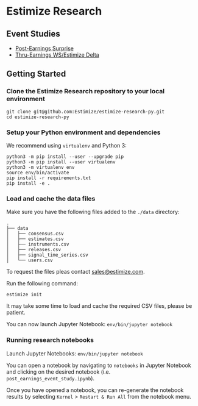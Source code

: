 Estimize Research
=================

Event Studies
-------------

* [Post-Earnings Surprise](/notebooks/post_earnings_event_study.ipynb)
* [Thru-Earnings WS/Estimize Delta](/notebooks/thru_earnings_ws_estimize_delta_event_study.ipynb)

Getting Started
---------------

### Clone the Estimize Research repository to your local environment

    git clone git@github.com:Estimize/estimize-research-py.git
    cd estimize-research-py


### Setup your Python environment and dependencies

We recommend using `virtualenv` and Python 3:

    python3 -m pip install --user --upgrade pip
    python3 -m pip install --user virtualenv
    python3 -m virtualenv env
    source env/bin/activate
    pip install -r requirements.txt
    pip install -e .


### Load and cache the data files

Make sure you have the following files added to the `./data` directory:

    .
    ├── data
    │   ├── consensus.csv
    │   ├── estimates.csv
    │   ├── instruments.csv
    │   ├── releases.csv
    │   ├── signal_time_series.csv
    │   └── users.csv

To request the files pleas contact <sales@estimize.com>.

Run the following command:

    estimize init

It may take some time to load and cache the required CSV files, please be patient.

You can now launch Jupyter Notebook: `env/bin/jupyter notebook`


### Running research notebooks

Launch Jupyter Notebooks: `env/bin/jupyter notebook`

You can open a notebook by navigating to `notebooks` in Jupyter Notebook and clicking on the desired notebook (i.e. `post_earnings_event_study.ipynb`).

Once you have opened a notebook, you can re-generate the notebook results by selecting `Kernel` > `Restart & Run All` from the notebook menu.
